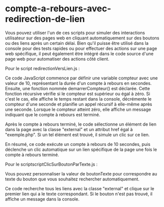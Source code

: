 # compte-a-rebours-avec-redirection-de-lien

Vous pouvez utiliser l'un de ces scripts pour simuler des interactions utilisateur sur des pages web en cliquant automatiquement sur des boutons ou des liens après un certain délai. Bien qu'il puisse être utilisé dans la console pour des tests rapides ou pour effectuer des actions sur une page web spécifique, il peut également être intégré dans le code source d'une page web pour automatiser des actions côté client.

Pour le script redirectionVersLien.js : 

Ce code JavaScript commence par définir une variable compteur avec une valeur de 10, représentant la durée d'un compte à rebours en secondes. Ensuite, une fonction nommée demarrerCompteur() est déclarée. Cette fonction récursive vérifie si le compteur est supérieur ou égal à zéro. Si c'est le cas, elle affiche le temps restant dans la console, décrémente le compteur d'une seconde et planifie un appel récursif à elle-même après une seconde. Lorsque le compteur atteint zéro, elle affiche un message indiquant que le compte à rebours est terminé.

Après le compte à rebours terminé, le code sélectionne un élément de lien dans la page avec la classe "external" et un attribut href égal à "exemple.php". Si un tel élément est trouvé, il simule un clic sur ce lien.

En résumé, ce code exécute un compte à rebours de 10 secondes, puis déclenche un clic automatique sur un lien spécifique de la page une fois le compte à rebours terminé.

Pour le scriptscriptClicSurBoutonParTexte.js : 

Vous pouvez personnaliser la valeur de boutonTexte pour correspondre au texte du bouton que vous souhaitez rechercher automatiquement. 

Ce code recherche tous les liens avec la classe "external" et clique sur le premier lien qui a le texte correspondant. Si le bouton n'est pas trouvé, il affiche un message dans la console.
